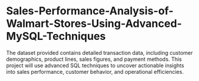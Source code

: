 # Sales-Performance-Analysis-of-Walmart-Stores-Using-Advanced-MySQL-Techniques
The dataset  provided contains detailed transaction data, including customer demographics, product lines, sales figures, and  payment methods. This project will use advanced SQL techniques to uncover actionable insights into sales  performance, customer behavior, and operational efficiencies.
